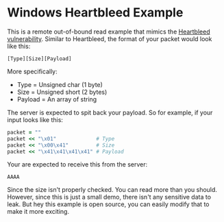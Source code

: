 # Windows Heartbleed Example

This is a remote out-of-bound read example that mimics the [Heartbleed vulnerability](http://heartbleed.com/). Similar to Heartbleed, the format of your packet would look like this:

```
[Type][Size][Payload]
```

More specifically:

* Type = Unsigned char (1 byte)
* Size = Unsigned short (2 bytes)
* Payload = An array of string

The server is expected to spit back your payload. So for example, if your input looks like this:

```ruby
packet = ""
packet << "\x01"             # Type
packet << "\x00\x41"         # Size
packet << "\x41\x41\x41\x41" # Payload
```

Your are expected to receive this from the server:

```
AAAA
```

Since the size isn't properly checked. You can read more than you should. However, since this is just a small demo, there isn't any sensitive data to leak. But hey this example is open source, you can easily modify that to make it more exciting.